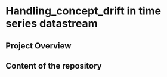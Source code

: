 # Handling_concept_drift in time series datastream

## Project Overview

## Content of the repository
